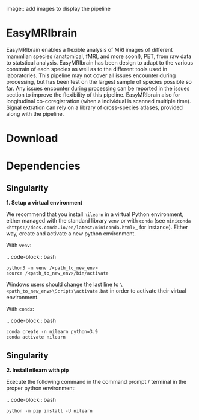 image:: add images to display the pipeline

EasyMRIbrain
=======

EasyMRIbrain enables a flexible analysis of MRI images of different mammlian species (anatomical, fMRI, and more soon!), PET, from raw data to statstical analysis. EasyMRIbrain has been design to adapt to the various constrain of each species as well as to the different tools used in laboratories.
This pipeline may not cover all issues encounter during processing, but has been test on the largest sample of species possible so far. Any issues encounter during processing can be reported in the issues section to improve the flexibility of this pipeline.
EasyMRIbrain also for longitudinal co-coregistration (when a individual is scanned multiple time). Signal extration can rely on a library of cross-species atlases, provided along with the pipeline.


Download 
=======


Dependencies
=======

Singularity
--------------

**1. Setup a virtual environment**

We recommend that you install ``nilearn`` in a virtual Python environment,
either managed with the standard library ``venv`` or with ``conda``
(see `miniconda <https://docs.conda.io/en/latest/miniconda.html>`_ for instance).
Either way, create and activate a new python environment.

With ``venv``:

.. code-block:: bash

    python3 -m venv /<path_to_new_env>
    source /<path_to_new_env>/bin/activate

Windows users should change the last line to ``\<path_to_new_env>\Scripts\activate.bat`` in order to activate their virtual environment.

With ``conda``:

.. code-block:: bash

    conda create -n nilearn python=3.9
    conda activate nilearn
    
Singularity
--------------
**2. Install nilearn with pip**

Execute the following command in the command prompt / terminal
in the proper python environment:

.. code-block:: bash

    python -m pip install -U nilearn

